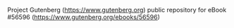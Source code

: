 Project Gutenberg (https://www.gutenberg.org) public repository for
eBook #56596 (https://www.gutenberg.org/ebooks/56596)
